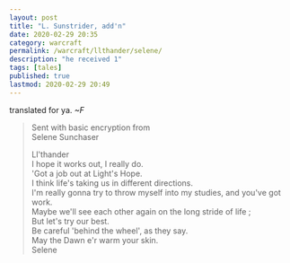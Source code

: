 ```yaml
---
layout: post
title: "L. Sunstrider, add'n"
date: 2020-02-29 20:35
category: warcraft
permalink: /warcraft/llthander/selene/
description: "he received 1"
tags: [tales]
published: true
lastmod: 2020-02-29 20:49
---
```


translated for ya. _~F_

> 
> Sent with basic encryption from <br/>
> Selene Sunchaser <br/>
> 
> Ll'thander <br/>
> I hope it works out, I really do. <br/>
> 'Got a job out at Light's Hope. <br/>
> I think life's taking us in different directions. <br/>
> I'm really gonna try to throw myself into my studies, and you've got work. <br/>
> Maybe we'll see each other again on the long stride of life ; <br/>
> But let's try our best. <br/>
> Be careful 'behind the wheel', as they say. <br/>
> May the Dawn e'r warm your skin. <br/>
> Selene <br/>
>
